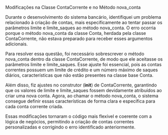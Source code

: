 Modificações na Classe ContaCorrente e no Método nova_conta

Durante o desenvolvimento do sistema bancário, identifiquei um problema relacionado à criação de contas, mais especificamente ao tentar passar os parâmetros limite e limite_saques ao método nova_conta. O erro ocorria porque o método nova_conta da classe Conta, herdada pela classe ContaCorrente, não estava preparado para receber esses argumentos adicionais.

Para resolver essa questão, foi necessário sobrescrever o método nova_conta dentro da classe ContaCorrente, de modo que ele aceitasse os parâmetros limite e limite_saques. Esse ajuste foi essencial, pois as contas correntes possuem um limite de crédito e um número máximo de saques diários, características que não estão presentes na classe base Conta.

Além disso, fiz ajustes no construtor (__init__) de ContaCorrente, garantindo que os valores de limite e limite_saques fossem devidamente atribuídos ao criar uma nova conta. Agora, ao chamar o método nova_conta, o sistema consegue definir essas características de forma clara e específica para cada conta corrente criada.

Essas modificações tornaram o código mais flexível e coerente com a lógica de negócios, permitindo a criação de contas correntes personalizadas e corrigindo o erro identificado anteriormente.
